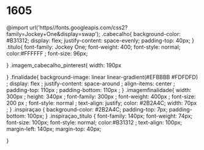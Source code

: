 # 1605
@import url('https//fonts.googleapis.com/css2?family=Jockey+One&display=swap');
.cabecalho{
    background-color: #B31312;
    display: flex;
    justify-content: space-evenly;
    padding-top: 40px;
}
.titulo{
    font-family:  Jockey One;
    font-weight: 400;
    font-style: normal;
    color:#FFFFFF ;
    font-size: 96px;
    
}
.imagem_cabecalho_pinterest{
    width: 190px

}
.finalidade{
    background-image: linear linear-gradient(#EFBBBB
    #FDFDFD) ;
    display: flex ;
    justify-content: space-around ;
    align-items: center ;
    padding-top: 110px ;
    padding-bottom: 110px ;
}
.imagemfinalidade{
    width: 300px ;
    height: 340px ;
    font-family: 300px ;
    font-weight: 400px ;
    font-size: 200 px ;
    font-style: normal ;
    text-align: justify;
    color: #2B2A4C;
    width: 70px ;
}
.inspiraçao {
    background-color: #2B2A4C;
    padding-top: 7px;
    padding-bottom: 100px;
}
.inspiraçao_titulo {
    font-family: 140px;
    font-weight: 74px;
    font-size: 100px;
    font-style: normal;
    color:#B31312 ;
    text-align: 100px;
    margin-left: 140px;
    margin-top: 40px;

}


